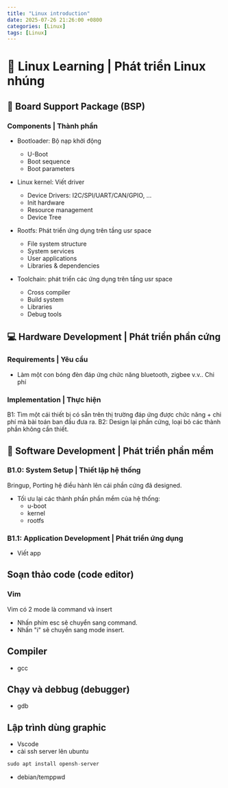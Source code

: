 ```yaml
---
title: "Linux introduction"
date: 2025-07-26 21:26:00 +0800
categories: [Linux]
tags: [Linux]
---
```


# 🐧 Linux Learning | Phát triển Linux nhúng

## 🔧 Board Support Package (BSP)
### Components | Thành phần
- Bootloader: Bộ nạp khởi động
  - U-Boot
  - Boot sequence
  - Boot parameters

- Linux kernel: Viết driver
  - Device Drivers: I2C/SPI/UART/CAN/GPIO, ...
  - Init hardware
  - Resource management
  - Device Tree

- Rootfs: Phát triển ứng dụng trên tầng usr space
  - File system structure
  - System services
  - User applications
  - Libraries & dependencies

- Toolchain: phát triển các ứng dụng trên tầng usr space
  - Cross compiler
  - Build system
  - Libraries
  - Debug tools

## 💻 Hardware Development | Phát triển phần cứng
### Requirements | Yêu cầu
- Làm một con bóng đèn đáp ứng chức năng bluetooth, zigbee v.v.. Chi phí

### Implementation | Thực hiện
B1: Tìm một cái thiết bị có sẵn trên thị trường đáp ứng được chức năng + chi phí mà bài toán ban đầu đưa ra.
B2: Design lại phần cứng, loại bỏ các thành phần không cần thiết.

## 🚀 Software Development | Phát triển phần mềm
### B1.0: System Setup | Thiết lập hệ thống
Bringup, Porting hệ điều hành lên cái phần cứng đã designed.
- Tối ưu lại các thành phần phần mềm của hệ thống:
  - u-boot
  - kernel
  - rootfs

### B1.1: Application Development | Phát triển ứng dụng
- Viết app


## Soạn thảo code (code editor)
### Vim 
Vim có 2 mode là command và insert
- Nhấn phím esc sẽ chuyển sang command.
- Nhấn "i" sẽ chuyển sang mode insert.

## Compiler
- gcc

## Chạy và debbug (debugger)
- gdb

## Lập trình dùng graphic
- Vscode
- cài ssh server lên ubuntu
```c
sudo apt install opensh-server
```

- debian/temppwd